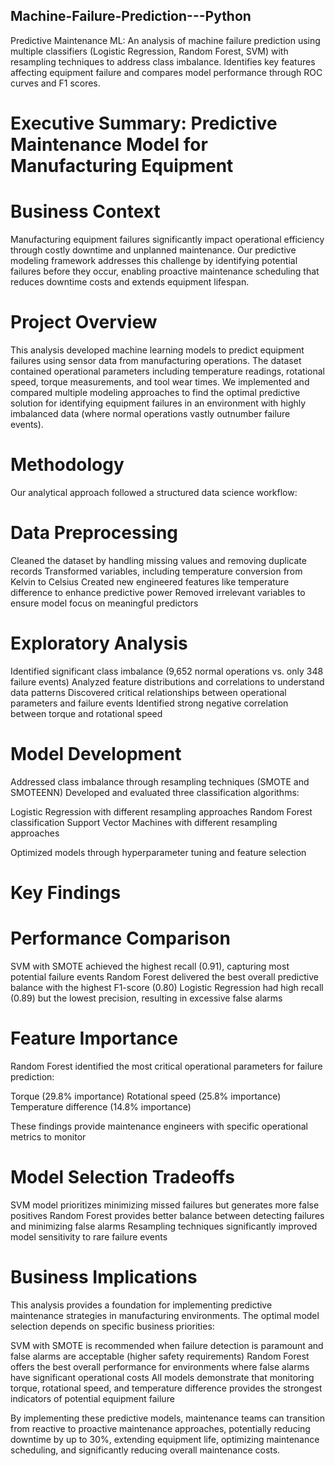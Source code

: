 ## Machine-Failure-Prediction---Python
Predictive Maintenance ML: An analysis of machine failure prediction using multiple classifiers (Logistic Regression, Random Forest, SVM) with resampling techniques to address class imbalance. Identifies key features affecting equipment failure and compares model performance through ROC curves and F1 scores.

# Executive Summary: Predictive Maintenance Model for Manufacturing Equipment
# Business Context
Manufacturing equipment failures significantly impact operational efficiency through costly downtime and unplanned maintenance. Our predictive modeling framework addresses this challenge by identifying potential failures before they occur, enabling proactive maintenance scheduling that reduces downtime costs and extends equipment lifespan.
# Project Overview
This analysis developed machine learning models to predict equipment failures using sensor data from manufacturing operations. The dataset contained operational parameters including temperature readings, rotational speed, torque measurements, and tool wear times. We implemented and compared multiple modeling approaches to find the optimal predictive solution for identifying equipment failures in an environment with highly imbalanced data (where normal operations vastly outnumber failure events).
# Methodology
Our analytical approach followed a structured data science workflow:

# Data Preprocessing

Cleaned the dataset by handling missing values and removing duplicate records
Transformed variables, including temperature conversion from Kelvin to Celsius
Created new engineered features like temperature difference to enhance predictive power
Removed irrelevant variables to ensure model focus on meaningful predictors


# Exploratory Analysis

Identified significant class imbalance (9,652 normal operations vs. only 348 failure events)
Analyzed feature distributions and correlations to understand data patterns
Discovered critical relationships between operational parameters and failure events
Identified strong negative correlation between torque and rotational speed


# Model Development

Addressed class imbalance through resampling techniques (SMOTE and SMOTEENN)
Developed and evaluated three classification algorithms:

Logistic Regression with different resampling approaches
Random Forest classification
Support Vector Machines with different resampling approaches


Optimized models through hyperparameter tuning and feature selection



# Key Findings

# Performance Comparison

SVM with SMOTE achieved the highest recall (0.91), capturing most potential failure events
Random Forest delivered the best overall predictive balance with the highest F1-score (0.80)
Logistic Regression had high recall (0.89) but the lowest precision, resulting in excessive false alarms


# Feature Importance

Random Forest identified the most critical operational parameters for failure prediction:

Torque (29.8% importance)
Rotational speed (25.8% importance)
Temperature difference (14.8% importance)


These findings provide maintenance engineers with specific operational metrics to monitor


# Model Selection Tradeoffs

SVM model prioritizes minimizing missed failures but generates more false positives
Random Forest provides better balance between detecting failures and minimizing false alarms
Resampling techniques significantly improved model sensitivity to rare failure events



# Business Implications
This analysis provides a foundation for implementing predictive maintenance strategies in manufacturing environments. The optimal model selection depends on specific business priorities:

SVM with SMOTE is recommended when failure detection is paramount and false alarms are acceptable (higher safety requirements)
Random Forest offers the best overall performance for environments where false alarms have significant operational costs
All models demonstrate that monitoring torque, rotational speed, and temperature difference provides the strongest indicators of potential equipment failure

By implementing these predictive models, maintenance teams can transition from reactive to proactive maintenance approaches, potentially reducing downtime by up to 30%, extending equipment life, optimizing maintenance scheduling, and significantly reducing overall maintenance costs.
